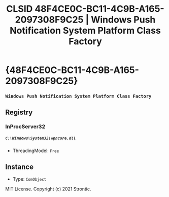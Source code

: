 ﻿---
title: "CLSID 48F4CE0C-BC11-4C9B-A165-2097308F9C25 | Windows Push Notification System Platform Class Factory"
excerpt: What is COM-Object CLSID 48F4CE0C-BC11-4C9B-A165-2097308F9C25?
---

# {48F4CE0C-BC11-4C9B-A165-2097308F9C25}

### `Windows Push Notification System Platform Class Factory`

## Registry


### InProcServer32

##### `C:\Windows\System32\wpncore.dll`
* ThreadingModel: `Free`

## Instance

* Type: `ComObject`

MIT License. Copyright (c) 2021 Strontic.



